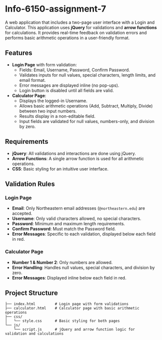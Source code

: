 # Info-6150-assignment-7

A web application that includes a two-page user interface with a Login and Calculator. This application uses **jQuery** for validations and **arrow functions** for calculations. It provides real-time feedback on validation errors and performs basic arithmetic operations in a user-friendly format.

## Features

- **Login Page** with form validation:
  - Fields: Email, Username, Password, Confirm Password.
  - Validates inputs for null values, special characters, length limits, and email format.
  - Error messages are displayed inline (no pop-ups).
  - Login button is disabled until all fields are valid.
- **Calculator Page**:
  - Displays the logged-in Username.
  - Allows basic arithmetic operations (Add, Subtract, Multiply, Divide) between two input numbers.
  - Results display in a non-editable field.
  - Input fields are validated for null values, numbers-only, and division by zero.

## Requirements

- **jQuery**: All validations and interactions are done using jQuery.
- **Arrow Functions**: A single arrow function is used for all arithmetic operations.
- **CSS**: Basic styling for an intuitive user interface.

## Validation Rules

### Login Page

- **Email**: Only Northeastern email addresses (`@northeastern.edu`) are accepted.
- **Username**: Only valid characters allowed, no special characters.
- **Password**: Minimum and maximum length requirements.
- **Confirm Password**: Must match the Password field.
- **Error Messages**: Specific to each validation, displayed below each field in red.

### Calculator Page

- **Number 1 & Number 2**: Only numbers are allowed.
- **Error Handling**: Handles null values, special characters, and division by zero.
- **Error Messages**: Displayed inline below each field in red.

## Project Structure

```plaintext
├── index.html         # Login page with form validations
├── calculator.html    # Calculator page with basic arithmetic operations
├── css/
│   └── style.css      # Basic styling for both pages
└── js/
    └── script.js      # jQuery and arrow function logic for validation and calculations

